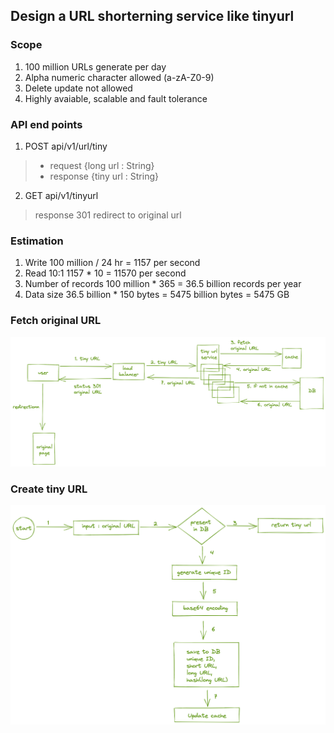 ## Design a URL shorterning service like tinyurl
### Scope
1. 100 million URLs generate per day
2. Alpha numeric character allowed (a-zA-Z0-9)
3. Delete update not allowed
4. Highly avaiable, scalable and fault tolerance

### API end points
1. POST api/v1/url/tiny
> - request {long url : String}
> - response {tiny url : String}
2. GET api/v1/tinyurl
> response 301 redirect to original url

### Estimation
1. Write 100 million / 24 hr = 1157 per second
2. Read 10:1 1157 * 10 = 11570 per second
3. Number of records 100 million * 365 = 36.5 billion records per year
4. Data size 36.5 billion * 150 bytes = 5475 billion bytes = 5475 GB


### Fetch original URL
![Image fetch original URL](https://github.com/impradeeparya/system-design/blob/main/url-shortener/get-tiny-url.png)

### Create tiny URL
![Image create tiny URL](https://github.com/impradeeparya/system-design/blob/main/url-shortener/post-tiny-url.png)

